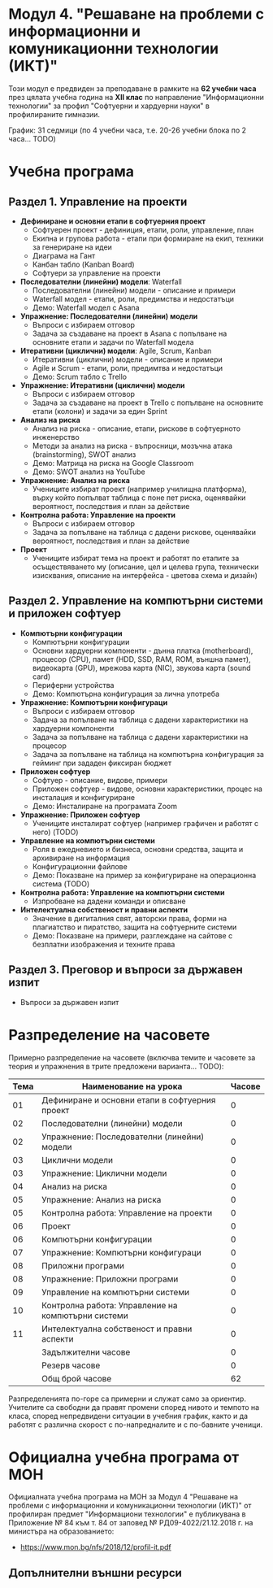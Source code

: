# Модул 4. "Решаване на проблеми с информационни и комуникационни технологии (ИКТ)"

Този модул е предвиден за преподаване в рамките на **62 учебни часа** през цялата учебна година на **XII клас** по направление "Информационни технологии" за профил "Софтуерни и хардуерни науки" в профилираните гимназии.

График: 31 седмици (по 4 учебни часа, т.е. 20-26 учебни блока по 2 часа... TODO)

# Учебна програма

## Раздел 1. Управление на проекти
 - **Дефиниране и основни етапи в софтуерния проект**
   - Софтуерен проект - дефиниция, етапи, роли, управление, план
   - Екипна и групова работа - етапи при формиране на екип, техники за генериране на идеи
   - Диаграма на Гант
   - Канбан табло (Kanban Board)
   - Софтуери за управление на проекти
 - **Последователни (линейни) модели**: Waterfall
   - Последователни (линейни) модели - описание и примери
   - Waterfall модел - етапи, роли, предимства и недостатъци
   - Демо: Waterfall модел с Asana
 - **Упражнение: Последователни (линейни) модели**
   - Въпроси с избираем отговор
   - Задача за създаване на проект в Asana с попълване на основните етапи и задачи по Waterfall модела
 - **Итеративни (циклични) модели**: Agile, Scrum, Kanban
   - Итеративни (циклични) модели - описание и примери
   - Agile и Scrum - етапи, роли, предимтва и недостатъци
   - Демо: Scrum табло с Trello
 - **Упражнение: Итеративни (циклични) модели**
   - Въпроси с избираем отговор
   - Задача за създаване на проект в Trello с попълване на основните етапи (колони) и задачи за един Sprint
 - **Анализ на риска**
   - Анализ на риска - описание, етапи, рискове в софтуерното инженерство
   - Методи за анализ на риска - въпросници, мозъчна атака (brainstorming), SWOT анализ
   - Демо: Матрица на риска на Google Classroom
   - Демо: SWOT анализ на YouTube
- **Упражнение: Анализ на риска**
   - Учениците избират проект (например училищна платформа), върху който попълват таблица с поне пет риска, оценявайки вероятност, последствия и план за действие
 - **Контролна работа: Управление на проекти**
   - Въпроси с избираем отговор
   - Задача за попълване на таблица с дадени рискове, оценявайки вероятност, последствия и план за действие
 - **Проект**
   - Учениците избират тема на проект и работят по етапите за осъществяването му (описание, цел и целева група, технически изисквания, описание на интерфейса - цветова схема и дизайн)


## Раздел 2. Управление на компютърни системи и приложен софтуер
  - **Компютърни конфигурации**
    - Компютърни конфигурации
    - Основни хардуерни компоненти - дънна платка (motherboard), процесор (CPU), памет (HDD, SSD, RAM, ROM, външна памет), видеокарта (GPU), мрежова карта (NIC), звукова карта (sound card)
    - Периферни устройства
    - Демо: Компютърна конфигурация за лична употреба
  - **Упражнение: Компютърни конфигураци**
    - Въпроси с избираем отговор
    - Задача за попълване на таблица с дадени характеристики на хардуерни компоненти
    - Задача за попълване на таблица с дадени характеристики на процесор
    - Задача за попълване на таблица на компютърна конфигурация за гейминг при зададен фиксиран бюджет
  - **Приложен софтуер**
    - Софтуер - описание, видове, примери
    - Приложен софтуер - видове, основни характеристики, процес на инсталация и конфигуриране
    - Демо: Инсталиране на програмата Zoom
  - **Упражнение: Приложен софтуер** 
    - Учениците инсталират софтуер (например графичен и работят с него) (TODO)
  - **Управление на компютърни системи**
    - Роля в ежедневието и бизнеса, основни средства, защита и архивиране на информация
    - Конфигурационни файлове
    - Демо: Показване на пример за конфигуриране на операционна система (TODO)
  - **Контролна работа: Управление на компютърни системи**
    - Изпробване на дадени команди и описване
  - **Интелектуална собственост и правни аспекти**
    - Значение в дигиталния свят, авторски права, форми на плагиатство и пиратство, защита на софтуерните системи
    - Демо: Показване на примери, разглеждане на сайтове с безплатни изображения и техните права

## Раздел 3. Преговор и въпроси за държавен изпит
  - Въпроси за държавен изпит

# Разпределение на часовете

Примерно разпределение на часовете (включва темите и часовете за теория и упражнения в трите предложени варианта... TODO):

| Тема | Наименование на урока                                                              | Часове      |
|------|------------------------------------------------------------------------------------|-------------|
|  01  | Дефиниране и основни етапи в софтуерния проект                                     |      0      |
|  02  | Последователни (линейни) модели                                                    |      0      |
|  02  | Упражнение: Последователни (линейни) модели                                        |      0      |
|  03  | Циклични модели                                                                    |      0      |
|  03  | Упражнение: Циклични модели                                                        |      0      |
|  04  | Анализ на риска                                                                    |      0      |
|  05  | Упражнение: Анализ на риска                                                        |      0      |
|  05  | Контролна работа: Управление на проекти                                            |      0      |
|  06  | Проект                                                                             |      0      |
|  06  | Компютърни конфигурации                                                            |      0      |
|  07  | Упражнение: Компютърни конфигураци                                                 |      0      |
|  08  | Приложни програми                                                                  |      0      |
|  08  | Упражнение: Приложни програми                                                      |      0      |
|  09  | Управление на компютърни системи                                                   |      0      |
|  10  | Контролна работа: Управление на компютърни системи                                 |      0      |
|  11  | Интелектуална собственост и правни аспекти                                         |      0      |
|      | Задължителни часове                                                                |      0      |
|      | Резерв часове                                                                      |      0      |
|      | Общ брой часове                                                                    |     62      |

Разпределенията по-горе са примерни и служат само за ориентир. Учителите са свободни да правят промени според нивото и темпото на класа, според непредвидени ситуации в учебния график, както и да работят с различна скорост с по-напредналите и с по-бавните ученици.

# Официална учебна програма от МОН
Официалната учебна програма на МОН за Модул 4 "Решаване на проблеми с информационни и комуникационни технологии (ИКТ)" от профилиран предмет "Информациони технологии" е публикувана в Приложение № 84 към т. 84 от заповед № РД09-4022/21.12.2018 г. на министъра на образованието:
  - https://www.mon.bg/nfs/2018/12/profil-it.pdf

## Допълнителни външни ресурси
